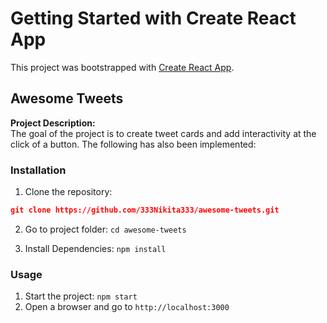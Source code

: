 # Getting Started with Create React App

This project was bootstrapped with [Create React App](https://github.com/facebook/create-react-app).

## Awesome Tweets
**Project Description:**<br>
The goal of the project is to create tweet cards and add interactivity at the click of a button. The following has also been implemented:<br>

### Installation
1. Clone the repository: 
```json
git clone https://github.com/333Nikita333/awesome-tweets.git
```

2. Go to project folder: `cd awesome-tweets`

3. Install Dependencies: `npm install`

### Usage
1. Start the project: `npm start`
2. Open a browser and go to `http://localhost:3000`
